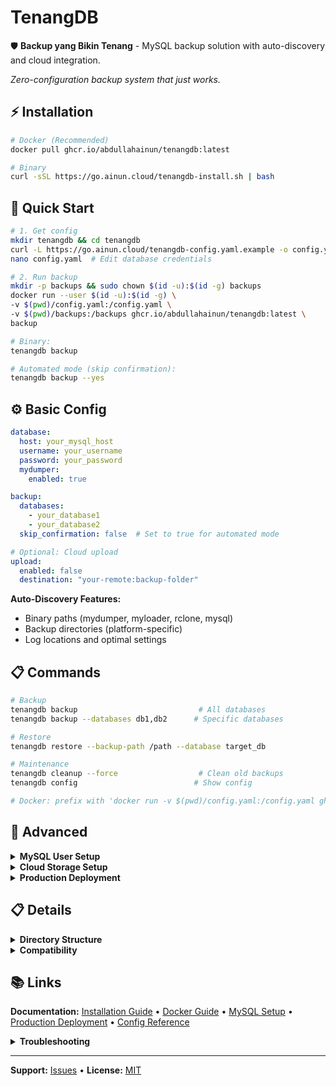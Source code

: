 # TenangDB

🛡️ **Backup yang Bikin Tenang** - MySQL backup solution with auto-discovery and cloud integration.

*Zero-configuration backup system that just works.*

## ⚡ Installation

```bash
# Docker (Recommended)
docker pull ghcr.io/abdullahainun/tenangdb:latest

# Binary
curl -sSL https://go.ainun.cloud/tenangdb-install.sh | bash
```

## 🚀 Quick Start

```bash
# 1. Get config
mkdir tenangdb && cd tenangdb
curl -L https://go.ainun.cloud/tenangdb-config.yaml.example -o config.yaml
nano config.yaml  # Edit database credentials

# 2. Run backup
mkdir -p backups && sudo chown $(id -u):$(id -g) backups
docker run --user $(id -u):$(id -g) \
-v $(pwd)/config.yaml:/config.yaml \
-v $(pwd)/backups:/backups ghcr.io/abdullahainun/tenangdb:latest \
backup

# Binary:
tenangdb backup

# Automated mode (skip confirmation):
tenangdb backup --yes
```

## ⚙️ Basic Config

```yaml
database:
  host: your_mysql_host
  username: your_username
  password: your_password
  mydumper:
    enabled: true

backup:
  databases:
    - your_database1
    - your_database2
  skip_confirmation: false  # Set to true for automated mode

# Optional: Cloud upload
upload:
  enabled: false
  destination: "your-remote:backup-folder"
```

**Auto-Discovery Features:**
- Binary paths (mydumper, myloader, rclone, mysql)
- Backup directories (platform-specific)
- Log locations and optimal settings

## 📋 Commands

```bash
# Backup
tenangdb backup                           # All databases
tenangdb backup --databases db1,db2      # Specific databases

# Restore
tenangdb restore --backup-path /path --database target_db

# Maintenance
tenangdb cleanup --force                  # Clean old backups
tenangdb config                          # Show config

# Docker: prefix with 'docker run -v $(pwd)/config.yaml:/config.yaml ghcr.io/abdullahainun/tenangdb:latest'
```

## 🔧 Advanced

<details>
<summary><strong>MySQL User Setup</strong></summary>

```sql
-- Create dedicated user
CREATE USER 'tenangdb'@'%' IDENTIFIED BY 'secure_password';
GRANT SELECT, SHOW DATABASES, SHOW VIEW, LOCK TABLES, EVENT, TRIGGER, ROUTINE, RELOAD, REPLICATION CLIENT ON *.* TO 'tenangdb'@'%';
GRANT INSERT, UPDATE, DELETE, CREATE, DROP, ALTER, INDEX, REFERENCES, CREATE TEMPORARY TABLES, CREATE VIEW ON *.* TO 'tenangdb'@'%';
FLUSH PRIVILEGES;
```
</details>

<details>
<summary><strong>Cloud Storage Setup</strong></summary>

```bash
# Configure rclone
rclone config

# Test connection
rclone lsf your-remote:

# Enable in config.yaml
upload:
  enabled: true
  destination: "your-remote:database-backups"
```
</details>

<details>
<summary><strong>Production Deployment</strong></summary>

### 🐳 Docker Production (Recommended)
```bash
# Using docker-compose
wget https://raw.githubusercontent.com/abdullahainun/tenangdb/main/docker-compose.yml
nano docker-compose.yml  # Edit config paths

# Start services
docker-compose up -d

# Monitor logs
docker-compose logs -f tenangdb
```

### 📦 Binary Production
```bash
# Install system-wide
curl -L https://go.ainun.cloud/tenangdb-latest -o tenangdb
sudo mv tenangdb /usr/local/bin/ && sudo chmod +x /usr/local/bin/tenangdb

# Setup config
sudo mkdir -p /etc/tenangdb
curl -L https://go.ainun.cloud/tenangdb-config.yaml.example | sudo tee /etc/tenangdb/config.yaml
sudo nano /etc/tenangdb/config.yaml
```
</details>

## 📋 Details

<details>
<summary><strong>Directory Structure</strong></summary>

```
Backups: ~/Library/Application Support/TenangDB/backups/ (macOS)
         ~/.local/share/tenangdb/backups/ (Linux)

Structure: {backup-dir}/{database}/{YYYY-MM}/{backup-timestamp}/
Cloud:     {destination}/{database}/{YYYY-MM}/{backup-timestamp}/
```
</details>

<details>
<summary><strong>Compatibility</strong></summary>

**mydumper:** v0.9.1+ (Ubuntu 18.04) to v0.19.3+ (macOS Homebrew)  
**MySQL:** 5.7+, 8.0+, MariaDB 10.3+  
**Platforms:** macOS (Intel/Apple Silicon), Linux (Ubuntu/CentOS/Debian/Fedora)
</details>

## 📚 Links

**Documentation:** [Installation Guide](INSTALL.md) • [Docker Guide](DOCKER.md) • [MySQL Setup](MYSQL_USER_SETUP.md) • [Production Deployment](PRODUCTION_DEPLOYMENT.md) • [Config Reference](config.yaml.example)

<details>
<summary><strong>Troubleshooting</strong></summary>

**Binary not found:**
```bash
which tenangdb || curl -sSL https://go.ainun.cloud/tenangdb-install.sh | bash
```

**Dependencies missing:**
```bash
which mydumper myloader rclone mysql
# Install: brew/apt/dnf install mydumper rclone mysql-client
```

**Connection failed:**
```bash
mysql -h your_host -u your_user -p
SHOW GRANTS FOR 'your_user'@'%';
```

**Debug mode:**
```bash
tenangdb backup --log-level debug --dry-run
```
</details>

---

**Support:** [Issues](https://github.com/abdullahainun/tenangdb/issues) • **License:** [MIT](LICENSE)